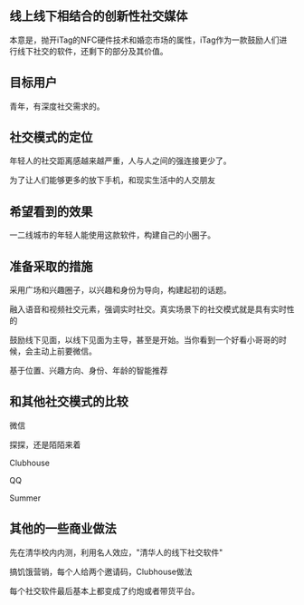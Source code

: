 ## 线上线下相结合的创新性社交媒体

本意是，抛开iTag的NFC硬件技术和婚恋市场的属性，iTag作为一款鼓励人们进行线下社交的软件，还剩下的部分及其价值。

## 目标用户

青年，有深度社交需求的。



## 社交模式的定位

年轻人的社交距离感越来越严重，人与人之间的强连接更少了。

为了让人们能够更多的放下手机，和现实生活中的人交朋友



## 希望看到的效果

一二线城市的年轻人能使用这款软件，构建自己的小圈子。



## 准备采取的措施

采用广场和兴趣圈子，以兴趣和身份为导向，构建起初的话题。

融入语音和视频社交元素，强调实时社交。真实场景下的社交模式就是具有实时性的

鼓励线下见面，以线下见面为主导，甚至是开始。当你看到一个好看小哥哥的时候，会主动上前要微信。

基于位置、兴趣方向、身份、年龄的智能推荐



## 和其他社交模式的比较

微信

探探，还是陌陌来着

Clubhouse

QQ

Summer



## 其他的一些商业做法

先在清华校内内测，利用名人效应，"清华人的线下社交软件"

搞饥饿营销，每个人给两个邀请码，Clubhouse做法

每个社交软件最后基本上都变成了约炮或者带货平台。